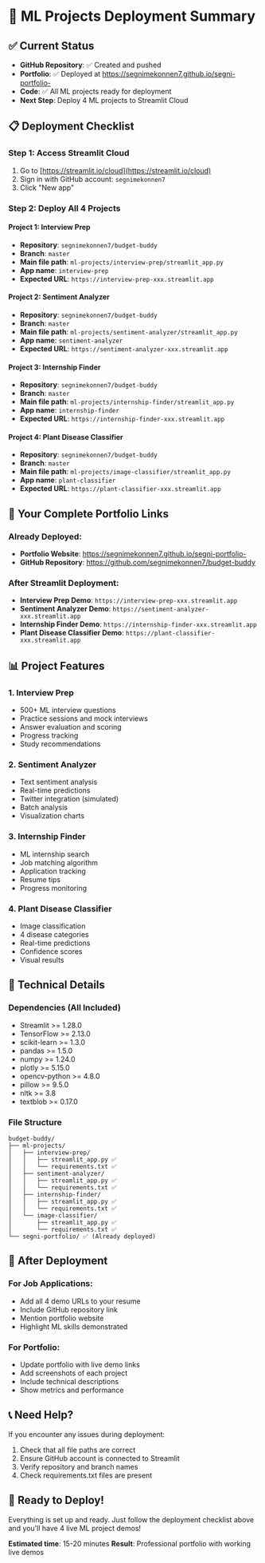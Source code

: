 # 🚀 ML Projects Deployment Summary

## ✅ **Current Status**
- **GitHub Repository**: ✅ Created and pushed
- **Portfolio**: ✅ Deployed at https://segnimekonnen7.github.io/segni-portfolio-
- **Code**: ✅ All ML projects ready for deployment
- **Next Step**: Deploy 4 ML projects to Streamlit Cloud

## 📋 **Deployment Checklist**

### **Step 1: Access Streamlit Cloud**
1. Go to [https://streamlit.io/cloud](https://streamlit.io/cloud)
2. Sign in with GitHub account: `segnimekonnen7`
3. Click "New app"

### **Step 2: Deploy All 4 Projects**

#### **Project 1: Interview Prep**
- **Repository**: `segnimekonnen7/budget-buddy`
- **Branch**: `master`
- **Main file path**: `ml-projects/interview-prep/streamlit_app.py`
- **App name**: `interview-prep`
- **Expected URL**: `https://interview-prep-xxx.streamlit.app`

#### **Project 2: Sentiment Analyzer**
- **Repository**: `segnimekonnen7/budget-buddy`
- **Branch**: `master`
- **Main file path**: `ml-projects/sentiment-analyzer/streamlit_app.py`
- **App name**: `sentiment-analyzer`
- **Expected URL**: `https://sentiment-analyzer-xxx.streamlit.app`

#### **Project 3: Internship Finder**
- **Repository**: `segnimekonnen7/budget-buddy`
- **Branch**: `master`
- **Main file path**: `ml-projects/internship-finder/streamlit_app.py`
- **App name**: `internship-finder`
- **Expected URL**: `https://internship-finder-xxx.streamlit.app`

#### **Project 4: Plant Disease Classifier**
- **Repository**: `segnimekonnen7/budget-buddy`
- **Branch**: `master`
- **Main file path**: `ml-projects/image-classifier/streamlit_app.py`
- **App name**: `plant-classifier`
- **Expected URL**: `https://plant-classifier-xxx.streamlit.app`

## 🎯 **Your Complete Portfolio Links**

### **Already Deployed:**
- **Portfolio Website**: https://segnimekonnen7.github.io/segni-portfolio-
- **GitHub Repository**: https://github.com/segnimekonnen7/budget-buddy

### **After Streamlit Deployment:**
- **Interview Prep Demo**: `https://interview-prep-xxx.streamlit.app`
- **Sentiment Analyzer Demo**: `https://sentiment-analyzer-xxx.streamlit.app`
- **Internship Finder Demo**: `https://internship-finder-xxx.streamlit.app`
- **Plant Disease Classifier Demo**: `https://plant-classifier-xxx.streamlit.app`

## 📊 **Project Features**

### **1. Interview Prep**
- 500+ ML interview questions
- Practice sessions and mock interviews
- Answer evaluation and scoring
- Progress tracking
- Study recommendations

### **2. Sentiment Analyzer**
- Text sentiment analysis
- Real-time predictions
- Twitter integration (simulated)
- Batch analysis
- Visualization charts

### **3. Internship Finder**
- ML internship search
- Job matching algorithm
- Application tracking
- Resume tips
- Progress monitoring

### **4. Plant Disease Classifier**
- Image classification
- 4 disease categories
- Real-time predictions
- Confidence scores
- Visual results

## 🔧 **Technical Details**

### **Dependencies (All Included)**
- Streamlit >= 1.28.0
- TensorFlow >= 2.13.0
- scikit-learn >= 1.3.0
- pandas >= 1.5.0
- numpy >= 1.24.0
- plotly >= 5.15.0
- opencv-python >= 4.8.0
- pillow >= 9.5.0
- nltk >= 3.8
- textblob >= 0.17.0

### **File Structure**
```
budget-buddy/
├── ml-projects/
│   ├── interview-prep/
│   │   ├── streamlit_app.py ✅
│   │   └── requirements.txt ✅
│   ├── sentiment-analyzer/
│   │   ├── streamlit_app.py ✅
│   │   └── requirements.txt ✅
│   ├── internship-finder/
│   │   ├── streamlit_app.py ✅
│   │   └── requirements.txt ✅
│   └── image-classifier/
│       ├── streamlit_app.py ✅
│       └── requirements.txt ✅
└── segni-portfolio/ ✅ (Already deployed)
```

## 🎉 **After Deployment**

### **For Job Applications:**
- Add all 4 demo URLs to your resume
- Include GitHub repository link
- Mention portfolio website
- Highlight ML skills demonstrated

### **For Portfolio:**
- Update portfolio with live demo links
- Add screenshots of each project
- Include technical descriptions
- Show metrics and performance

## 📞 **Need Help?**

If you encounter any issues during deployment:
1. Check that all file paths are correct
2. Ensure GitHub account is connected to Streamlit
3. Verify repository and branch names
4. Check requirements.txt files are present

## 🚀 **Ready to Deploy!**

Everything is set up and ready. Just follow the deployment checklist above and you'll have 4 live ML project demos!

**Estimated time**: 15-20 minutes
**Result**: Professional portfolio with working live demos 